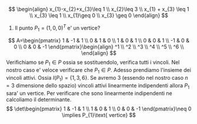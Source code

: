 $$
\begin{align}
x_{1}-x_{2}+x_{3}\leq 1 \\
x_{2}\leq 3 \\
x_{1} + x_{3} \leq 1 \\
x_{3} \leq 1 \\
x_{1}\geq 0 \\
x_{3} \geq 0
\end{align}
$$
1) Il punto $P_{1}=(1,0,0)^T$ e' un vertice?

$$
A=\begin{pmatrix}
1 & -1 & 1 \\
0 & 1 & 0 \\
1 & 0 & 1 \\
0 & 0 & 1 \\
-1 & 0 & 0 \\
0 & 0 & -1
\end{pmatrix}\begin{align}
^1 \\
^2 \\
^3 \\
^4 \\
^5 \\
^6 \\
\end{align}
$$
Verifichiamo se $P_{1}\in P$ ossia se sostituendolo, verifica tutti i vincoli. Nel nostro caso e' veloce verificare che $P_{1}\in P$.
Adesso prendiamo l'insieme dei vincoli attivi. Ossia $I(P_{1})=\{ 1,3,6 \}$. Se avremo $3$ (essendo nel nostro caso $n=3$ dimensione dello spazio) vincoli attivi linearmente indipendenti allora $P_{1}$ sara' un vertice. Per verificare che sono linearmente indipendenti ne calcoliamo il determinante.
$$
\det\begin{pmatrix}
1 & -1 & 1 \\
1 & 0 & 1 \\
0 & 0 & -1
\end{pmatrix}\neq 0 \implies P_{1}\text{ vertice}
$$